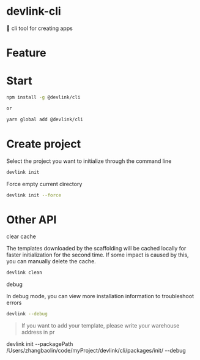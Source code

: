 # devlink-cli

🎳 cli tool for creating apps


# Feature


# Start

```bash
npm install -g @devlink/cli

or

yarn global add @devlink/cli

```

# Create project

Select the project you want to initialize through the command line

```bash
devlink init
```

Force empty current directory

```bash
devlink init --force
```

# Other API

clear cache

The templates downloaded by the scaffolding will be cached locally for faster initialization for the second time. If some impact is caused by this, you can manually delete the cache.

```bash
devlink clean
```

debug

In debug mode, you can view more installation information to troubleshoot errors

```bash
devlink --debug
```


> If you want to add your template, please write your warehouse address in pr


devlink init --packagePath /Users/zhangbaolin/code/myProject/devlink/cli/packages/init/ --debug
